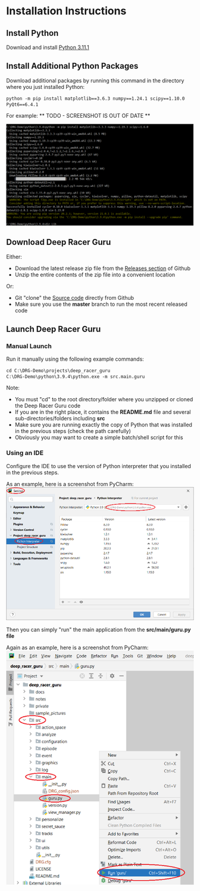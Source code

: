 # Installation Instructions

## Install Python
Download and install [Python 3.11.1](https://www.python.org/downloads/release/python-3111/)

## Install Additional Python Packages

Download additional packages by running this command in the directory where you just installed Python:

    python -m pip install matplotlib==3.6.3 numpy==1.24.1 scipy==1.10.0 PyQt6==6.4.1
    
For example:         ** TODO - SCREENSHOT IS OUT OF DATE **

![](pictures/installation/pip_install.png)

## Download Deep Racer Guru

Either:
* Download the latest release zip file from the [Releases section](https://github.com/dmh23/deep_racer_guru/releases) of Github
* Unzip the entire contents of the zip file into a convenient location

Or:
* Git "clone" the [Source code](https://github.com/dmh23/deep_racer_guru) directly from Github
* Make sure you use the __master__ branch to run the most recent released code

## Launch Deep Racer Guru
### Manual Launch

Run it manually using the following example commands:

    cd C:\DRG-Demo\projects\deep_racer_guru
    C:\DRG-Demo\python\3.9.4\python.exe -m src.main.guru

Note:
* You must "cd" to the root directory/folder where you unzipped or cloned the Deep Racer Guru code
* If you are in the right place, it contains the __README.md__ file and several sub-directories/folders including __src__
* Make sure you are running exactly the copy of Python that was installed in the previous steps (check the path carefully)
* Obviously you may want to create a simple batch/shell script for this

### Using an IDE

Configure the IDE to use the version of Python interpreter that you installed in the previous steps.

As an example, here is a screenshot from PyCharm:
![](pictures/installation/pycharm_setup_python_interpreter.png)

Then you can simply "run" the main application from the __src/main/guru.py file__

Again as an example, here is a screenshot from PyCharm:
![](pictures/installation/pycharm_run.png)

